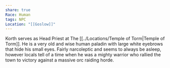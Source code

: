 ```yaml
---
share: true
Race: Human
tags: NPC
Location: "[[Goslow]]"
---
```



Korth serves as Head Priest at The [[../Locations/Temple of Torm|Temple of Torm]]. He is a very old and wise human paladin with large white eyebrows that hide his small eyes. Fairly narcoleptic and seems to always be asleep, however locals tell of a time when he was a mighty warrior who rallied the town to victory against a massive orc raiding horde.